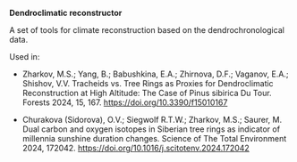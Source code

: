 **Dendroclimatic reconstructor**

A set of tools for climate reconstruction based on the dendrochronological data.

Used in:

* Zharkov, M.S.; Yang, B.; Babushkina, E.A.; Zhirnova, D.F.; Vaganov, E.A.; Shishov, V.V. Tracheids vs. Tree Rings as Proxies for Dendroclimatic Reconstruction at High Altitude: The Case of Pinus sibirica Du Tour. Forests 2024, 15, 167. https://doi.org/10.3390/f15010167 

* Churakova (Sidorova), O.V.; Siegwolf R.T.W.; Zharkov, M.S.; Saurer, M. Dual carbon and oxygen isotopes in Siberian tree rings as indicator of millennia sunshine duration changes. Science of The Total Environment 2024, 172042. https://doi.org/10.1016/j.scitotenv.2024.172042 
